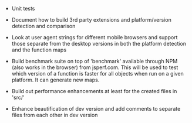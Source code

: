 - Unit tests
- Document how to build 3rd party extensions and platform/version detection and comparison
- Look at user agent strings for different mobile browsers and support those separate from the desktop versions in both the platform detection and the function maps

- Build benchmark suite on top of 'benchmark' available through NPM (also works in the browser) from jsperf.com. This will be used to test which version of a function is faster for all objects when run on a given platform. It can generate new maps.
- Build out performance enhancements at least for the created files in 'src/'
- Enhance beautification of dev version and add comments to separate files from each other in dev version